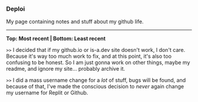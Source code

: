 ### Deploi

My page containing notes and stuff about my github life.

---
**Top: Most recent | Bottom: Least recent**

`>>` I decided that if my github.io or is-a.dev site doesn't work, I don't care. Because it's way too much work to fix, and at this point, it's also too confusing to be honest. So I am just gonna work on other things, maybe my readme, and ignore my site... probably archive it.

`>>` I did a mass username change for a *lot* of stuff, bugs will be found, and because of that, I've made the conscious decision to *never* again change my username for Replit
or Github.
